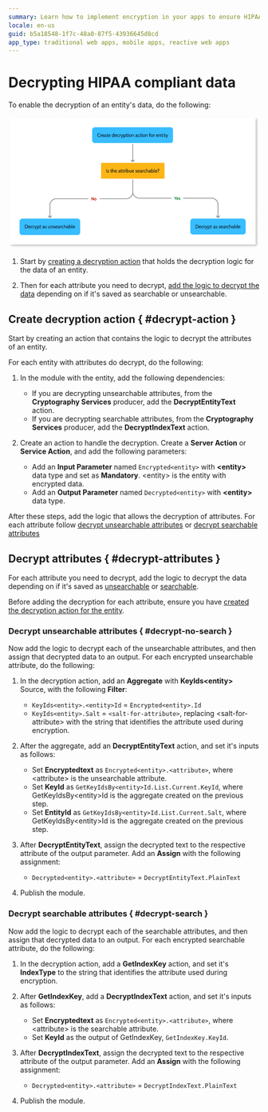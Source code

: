 ```yaml
---
summary: Learn how to implement encryption in your apps to ensure HIPAA compliance in the OutSystems Cloud.
locale: en-us
guid: b5a18548-1f7c-48a0-87f5-43936645d8cd
app_type: traditional web apps, mobile apps, reactive web apps
---
```


# Decrypting HIPAA compliant data

To enable the decryption of an entity's data, do the following:

![Decrypting entity data](images/decrypt-data-diag.png)

1. Start by [creating a decryption action](#decrypt-action) that holds the decryption logic for the data of an entity.

1. Then for each attribute you need to decrypt, [add the logic to decrypt the data](#decrypt-attributes) depending on if it's saved as searchable or unsearchable.

## Create decryption action { #decrypt-action }

Start by creating an action that contains the logic to decrypt the attributes of an entity.

For each entity with attributes do decrypt, do the following:

1. In the module with the entity, add the following dependencies:

    * If you are decrypting unsearchable attributes, from the **Cryptography Services** producer, add the **DecryptEntityText** action.
    * If you are decrypting searchable attributes, from the **Cryptography Services** producer, add the **DecryptIndexText** action.

1. Create an action to handle the decryption. Create a **Server Action** or **Service Action**, and add the following parameters:

    * Add an **Input Parameter** named `Encrypted<entity>` with **&lt;entity&gt;** data type and set as **Mandatory**. &lt;entity&gt; is the entity with encrypted data.
    * Add an **Output Parameter** named `Decrypted<entity>` with **&lt;entity&gt;** data type.

After these steps, add the logic that allows the decryption of attributes. For each attribute follow [decrypt unsearchable attributes](#decrypt-no-search) or [decrypt searchable attributes](#decrypt-search)

## Decrypt attributes { #decrypt-attributes }

For each attribute you need to decrypt, add the logic to decrypt the data depending on if it's saved as [unsearchable](#decrypt-no-search) or [searchable](#decrypt-search).

Before adding the decryption for each attribute, ensure you have [created the decryption action for the entity](#decrypt-action).

### Decrypt unsearchable attributes { #decrypt-no-search }

Now add the logic to decrypt each of the unsearchable attributes, and then assign that decrypted data to an output.
For each encrypted unsearchable attribute, do the following:

1. In the decryption action, add an **Aggregate** with **KeyIds&lt;entity&gt;** Source, with the following **Filter**:

    * `KeyIds<entity>.<entity>Id` = `Encrypted<entity>.Id`
    * `KeyIds<entity>.Salt` = `<salt-for-attribute>`, replacing &lt;salt-for-attribute&gt; with the string that identifies the attribute used during encryption.

1. After the aggregate, add an **DecryptEntityText** action, and set it's inputs as follows:

    * Set **Encryptedtext** as `Encrypted<entity>.<attribute>`, where &lt;attribute&gt; is the unsearchable attribute.
    * Set **KeyId** as `GetKeyIdsBy<entity>Id.List.Current.KeyId`, where GetKeyIdsBy&lt;entity&gt;Id is the aggregate created on the previous step.
    * Set **EntityId** as `GetKeyIdsBy<entity>Id.List.Current.Salt`, where GetKeyIdsBy&lt;entity&gt;Id is the aggregate created on the previous step.

1. After **DecryptEntityText**, assign the decrypted text to the respective attribute of the output parameter. Add an **Assign** with the following assignment:

    * `Decrypted<entity>.<attribute>` = `DecryptEntityText.PlainText`

1. Publish the module.

### Decrypt searchable attributes { #decrypt-search }

Now add the logic to decrypt each of the searchable attributes, and then assign that decrypted data to an output.
For each encrypted searchable attribute, do the following:

1. In the decryption action, add a **GetIndexKey** action, and set it's **IndexType** to the string that identifies the attribute used during encryption.

1. After **GetIndexKey**, add a **DecryptIndexText** action, and set it's inputs as follows:

    * Set **Encryptedtext** as `Encrypted<entity>.<attribute>`, where &lt;attribute&gt; is the searchable attribute.
    * Set **KeyId** as the output of GetIndexKey, `GetIndexKey.KeyId`.

1. After **DecryptIndexText**, assign the decrypted text to the respective attribute of the output parameter. Add an **Assign** with the following assignment:

    * `Decrypted<entity>.<attribute>` = `DecryptIndexText.PlainText`

1. Publish the module.
